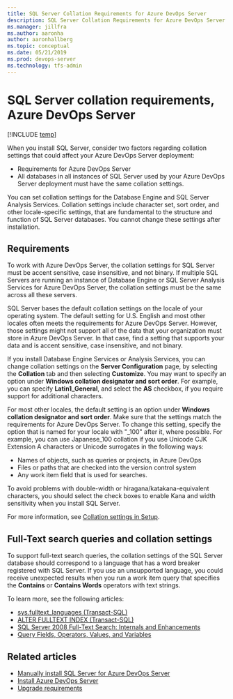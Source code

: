 ```yaml
---
title: SQL Server Collation Requirements for Azure DevOps Server
description: SQL Server Collation Requirements for Azure DevOps Server
ms.manager: jillfra
ms.author: aaronha
author: aaronhallberg
ms.topic: conceptual
ms.date: 05/21/2019
ms.prod: devops-server
ms.technology: tfs-admin
---
```


# SQL Server collation requirements, Azure DevOps Server

[!INCLUDE [temp](../../_shared/version-tfs-all-versions.md)]

When you install SQL Server, consider two factors regarding collation settings that could affect your Azure DevOps Server deployment:

-   Requirements for Azure DevOps Server 
-   All databases in all instances of SQL Server used by your Azure DevOps Server deployment must have the same collation settings.

You can set collation settings for the Database Engine and SQL Server Analysis Services. Collation settings include character set, sort order, and other locale-specific settings, that are fundamental to the structure and function of SQL Server databases. You cannot change these settings after installation.

## Requirements  

To work with Azure DevOps Server, the collation settings for SQL Server must be accent sensitive, case insensitive, and not binary. If multiple SQL Servers are running an instance of Database Engine or SQL Server Analysis Services for Azure DevOps Server, the collation settings must be the same across all these servers.

SQL Server bases the default collation settings on the locale of your operating system. The default setting for U.S. English and most other locales often meets the requirements for Azure DevOps Server. However, those settings might not support all of the data that your organization must store in Azure DevOps Server. In that case, find a setting that supports your data and is accent sensitive, case insensitive, and not binary.

If you install Database Engine Services or Analysis Services, you can change collation settings on the **Server Configuration** page, by selecting the **Collation** tab and then selecting **Customize**. You may want to specify an option under **Windows collation designator and sort order**. For example, you can specify **Latin1\_General**, and select the **AS** checkbox, if you require support for additional characters.

For most other locales, the default setting is an option under **Windows collation designator and sort order**. Make sure that the settings match the requirements for Azure DevOps Server. To change this setting, specify the option that is named for your locale with "\_100" after it, where possible. For example, you can use Japanese\_100 collation if you use Unicode CJK Extension A characters or Unicode surrogates in the following ways:

-   Names of objects, such as queries or projects, in Azure DevOps
-   Files or paths that are checked into the version control system
-   Any work item field that is used for searches.

To avoid problems with double-width or hiragana/katakana-equivalent characters, you should select the check boxes to enable Kana and width sensitivity when you install SQL Server.

For more information, see [Collation settings in Setup](/sql/sql-server/install/server-configuration-collation).

## Full-Text search queries and collation settings

To support full-text search queries, the collation settings of the SQL Server database should correspond to a language that has a word breaker registered with SQL Server. If you use an unsupported language, you could receive unexpected results when you run a work item query that specifies the **Contains** or **Contains Words** operators with text strings.

To learn more, see the following articles:

-   [sys.fulltext\_languages (Transact-SQL)](/sql/relational-databases/system-catalog-views/sys-fulltext-languages-transact-sql?view=sql-server-2017)
-   [ALTER FULLTEXT INDEX (Transact-SQL)](/sql/t-sql/statements/alter-fulltext-index-transact-sql?view=sql-server-2017)
-   [SQL Server 2008 Full-Text Search: Internals and Enhancements](/sql/relational-databases/search/improve-the-performance-of-full-text-queries)
-   [Query Fields, Operators, Values, and Variables](/sql/t-sql/language-elements/language-elements-transact-sql?view=sql-server-2017)

## Related articles

- [Manually install SQL Server for Azure DevOps Server](install-sql-server.md) 
- [Install Azure DevOps Server](../get-started.md) 
- [Upgrade requirements](../../upgrade/get-started.md) 
